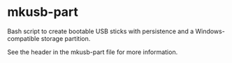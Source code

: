 # mkusb-part
Bash script to create bootable USB sticks with persistence and a Windows-compatible storage partition.

See the header in the mkusb-part file for more information.
